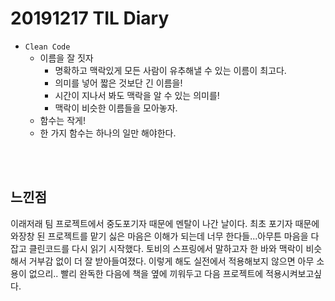 # 20191217 TIL Diary

- `Clean Code`
   - 이름을 잘 짓자
      - 명확하고 맥락있게 모든 사람이 유추해낼 수 있는 이름이 최고다.
      - 의미를 넣어 짧은 것보단 긴 이름을!
      - 시간이 지나서 봐도 맥락을 알 수 있는 의미를!
      - 맥락이 비슷한 이름들을 모아놓자.
   - 함수는 작게!
   - 한 가지 함수는 하나의 일만 해야한다.

<br><br>

## **느낀점** <br>
이래저래 팀 프로젝트에서 중도포기자 때문에 멘탈이 나간 날이다. 최초 포기자 때문에 와장창 된 프로젝트를 맡기 싫은 마음은 이해가 되는데 너무 한다들...아무튼 마음을 다잡고 클린코드를 다시 읽기 시작했다. 토비의 스프링에서 말하고자 한 바와 맥락이 비슷해서 거부감 없이 더 잘 받아들여졌다. 이렇게 해도 실전에서 적용해보지 않으면 아무 소용이 없으리.. 빨리 완독한 다음에 책을 옆에 끼워두고 다음 프로젝트에 적용시켜보고싶다.